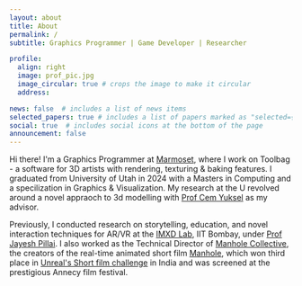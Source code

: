 ```yaml
---
layout: about
title: About
permalink: /
subtitle: Graphics Programmer | Game Developer | Researcher

profile:
  align: right
  image: prof_pic.jpg
  image_circular: true # crops the image to make it circular
  address: 

news: false  # includes a list of news items
selected_papers: true # includes a list of papers marked as "selected={true}"
social: true  # includes social icons at the bottom of the page
announcement: false
---
```


Hi there! I'm a Graphics Programmer at [Marmoset](http://marmoset.co/), where I work on Toolbag - a software for 3D artists with rendering, texturing & baking features. I graduated from University of Utah in 2024 with a Masters in Computing and a specilization in Graphics & Visualization. My research at the U revolved around a novel appraoch to 3d modelling with [Prof Cem Yuksel](http://www.cemyuksel.com/) as my advisor.

Previously, I conducted research on storytelling, education, and novel interaction techniques for AR/VR at the [IMXD Lab](https://imxd.in), IIT Bombay, under [Prof Jayesh Pillai](http://www.idc.iitb.ac.in/people/faculty/pillai-jayesh). I also worked as the Technical Director of [Manhole Collective](https://manholecollective.com/), the creators of the real-time animated short film [Manhole](https://www.youtube.com/watch?v=NYyHxQjr3Z8), which won third place in [Unreal's Short film challenge](https://www.unrealengine.com/en-US/blog/watch-the-top-projects-from-the-shorts-india-program) in India and was screened at the prestigious Annecy film festival. 


